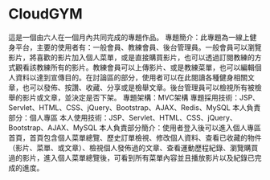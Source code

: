 # CloudGYM
這是一個由六人在一個月內共同完成的專題作品。
專題簡介：此專題為一線上健身平台，主要的使用者有：一般會員、教練會員、後台管理員。一般會員可以瀏覽影片，將喜歡的影片加入個人菜單，或是直接購買影片，也可以透過訂閱教練的方式觀看該教練所有的影片。教練會員可以上傳影片、或是教練菜單，也可以編輯個人資料以達到宣傳目的。在討論區的部分，使用者可以在此閱讀各種健身相關文章，也可以發佈、按讚、收藏、分享或是檢舉文章。後台管理員可以檢視所有被檢舉的影片或文章，並決定是否下架。
專題架構：MVC架構
專題採用技術：JSP、Servlet、HTML、CSS、jQuery、Bootstrap、AJAX、Redis、MySQL
本人負責部分：個人專區
本人使用技術：JSP、Servlet、HTML、CSS、jQuery、Bootstrap、AJAX、MySQL
本人負責部分簡介：使用者登入後可以進入個人專區首頁，首頁包含個人菜單總覽、歷史訂單檢視、修改個人資料、查看已收藏的物件（影片、菜單、或文章）、檢視個人發佈過的文章、查看運動歷程紀錄、瀏覽購買過的影片，進入個人菜單總覽後，可看到所有菜單內容並且播放影片以及紀錄已完成的進度。
